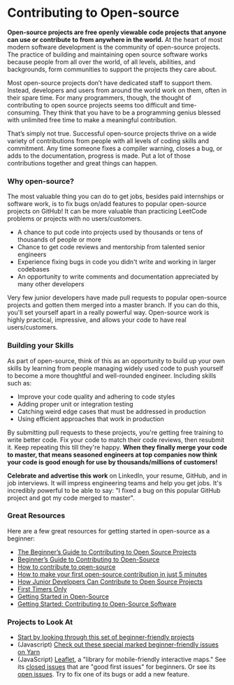 # Contributing to Open-source

**Open-source projects are free openly viewable code projects that anyone can use or contribute to from anywhere in the world.** At the heart of most modern software development is the community of open-source projects. The practice of building and maintaining open source software works because people from all over the world, of all levels, abilities, and backgrounds, form communities to support the projects they care about.

Most open-source projects don’t have dedicated staff to support them. Instead, developers and users from around the world work on them, often in their spare time. For many programmers, though, the thought of contributing to open source projects seems too difficult and time-consuming. They think that you have to be a programming genius blessed with unlimited free time to make a meaningful contribution.

That’s simply not true. Successful open-source projects thrive on a wide variety of contributions from people with all levels of coding skills and commitment. Any time someone fixes a compiler warning, closes a bug, or adds to the documentation, progress is made. Put a lot of those contributions together and great things can happen.

### Why open-source?

The most valuable thing you can do to get jobs, besides paid internships or software work, is to fix bugs on/add features to popular open-source projects on GitHub! It can be more valuable than practicing LeetCode problems or projects with no users/customers.

* A chance to put code into projects used by thousands or tens of thousands of people or more
* Chance to get code reviews and mentorship from talented senior engineers
* Experience fixing bugs in code you didn't write and working in larger codebases
* An opportunity to write comments and documentation appreciated by many other developers

Very few junior developers have made pull requests to popular open-source projects and gotten them merged into a master branch. If you can do this, you'll set yourself apart in a really powerful way. Open-source work is highly practical, impressive, and allows your code to have real users/customers.   

### Building your Skills

As part of open-source, think of this as an opportunity to build up your own skills by learning from people managing widely used code to push yourself to become a more thoughtful and well-rounded engineer. Including skills such as:

* Improve your code quality and adhering to code styles
* Adding proper unit or integration testing
* Catching weird edge cases that must be addressed in production
* Using efficient approaches that work in production

By submitting pull requests to these projects, you're getting free training to write better code. Fix your code to match their code reviews, then resubmit it. Keep repeating this till they're happy. **When they finally merge your code to master, that means seasoned engineers at top companies now think your code is good enough for use by thousands/millions of customers!**

**Celebrate and advertise this work** on LinkedIn, your resume, GitHub, and in job interviews. It will impress engineering teams and help you get jobs. It's incredibly powerful to be able to say: "I fixed a bug on this popular GitHub project and got my code merged to master".

### Great Resources

Here are a few great resources for getting started in open-source as a beginner:

* [The Beginner’s Guide to Contributing to Open Source Projects](https://blog.newrelic.com/engineering/open-source_gettingstarted/)
* [Beginner’s Guide to Contributing to Open-Source](https://www.natashatherobot.com/beginners-contributing-to-open-source/)
* [How to contribute to open-source](https://opensource.guide/how-to-contribute/)
* [How to make your first open-source contribution in just 5 minutes](https://medium.freecodecamp.org/how-to-make-your-first-open-source-contribution-in-just-5-minutes-aaad1fc59c9a)
* [How Junior Developers Can Contribute to Open Source Projects](https://rubygarage.org/blog/how-contribute-to-open-source-projects)
* [First Timers Only](https://www.firsttimersonly.com/)
* [Getting Started in Open-Source](https://www.hackerearth.com/getstarted-opensource/)
* [Getting Started: Contributing to Open-Source Software](https://medium.com/@emctackett/getting-started-contributing-to-open-source-software-267c3cb3e24b)

### Projects to Look At

* [Start by looking through this set of beginner-friendly projects](https://github.com/MunGell/awesome-for-beginners)
* \(Javascript\) [Check out these special marked beginner-friendly issues on Yarn](https://github.com/yarnpkg/yarn/labels/good%20first%20issue)
* \(JavaScript\) [Leaflet](https://github.com/Leaflet/Leaflet), a "library for mobile-friendly interactive maps." See its [closed issues](https://github.com/Leaflet/Leaflet/issues?q=label%3A%22good+first+issue%22+is%3Aclosed) that are "good first issues" for beginners. Or see its [open issues](https://github.com/Leaflet/Leaflet/labels/good%20first%20issue). Try to fix one of its bugs or add a new feature.

